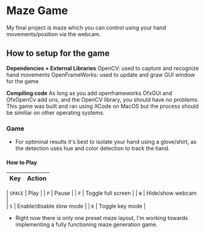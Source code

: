 <!-- Write your proposal here! Make sure to use properly-formatted Markdown! -->
<h1>Maze Game</h1>

<p> My final project is maze which you can control using your hand movements/position via the webcam. </p>

<h2>How to setup for the game</h2>

**Dependencies + External Libraries** 
OpenCV: used to capture and recognize hand movements 
OpenFrameWorks: used to update and graw GUI window for the game

**Compiling code**
As long as you add openframeworks OfxGUi and OfxOpenCv add ons, and the OpenCV library, you should have no problems. This game was built and ran using XCode on MacOS but the process should be similiar on other operating systems.

### Game

- For optiminal results it's best to isolate your hand using a glove/shirt, as the detection uses hue and color     detection to track the hand.

#### How to Play

| Key      | Action                                                      |
|----------|-------------------------------------------------------------|

| `SPACE`  | Play                                                        |
| `P`      | Pause                                                       |
| `F`      | Toggle full screen                                          |
| `W`      | Hide/show webcam                                            |   
| `S`      | Enable/disable slow mode                                    |
| `K`      | Toggle key mode                                             |

- Right now there is only one preset maze layout, I'm working towards implementing a fully functioning maze generation game.